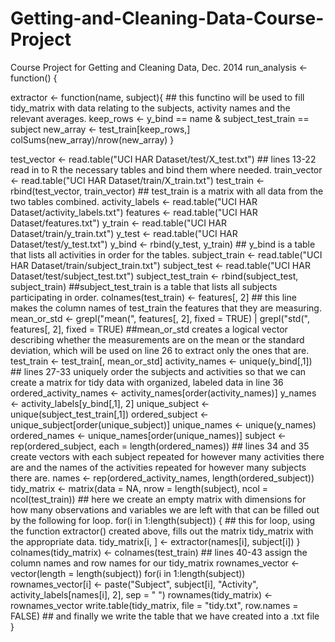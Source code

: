 Getting-and-Cleaning-Data-Course-Project
========================================

Course Project for Getting and Cleaning Data, Dec. 2014
run_analysis <- function() {
  
  extractor <- function(name, subject){         ## this functino will be used to fill tidy_matrix with data relating to the subjects, activity names and the relevant averages.
  keep_rows <- y_bind == name & subject_test_train == subject
  new_array <- test_train[keep_rows,]
  colSums(new_array)/nrow(new_array)
  }
  
  test_vector <- read.table("UCI HAR Dataset/test/X_test.txt") ## lines 13-22 read in to R the necessary tables and bind them where needed.
  train_vector <- read.table("UCI HAR Dataset/train/X_train.txt")
  test_train <- rbind(test_vector, train_vector) ## test_train is a matrix with all data from the two tables combined. 
  activity_labels <- read.table("UCI HAR Dataset/activity_labels.txt")
  features <- read.table("UCI HAR Dataset/features.txt")
  y_train <- read.table("UCI HAR Dataset/train/y_train.txt")
  y_test <- read.table("UCI HAR Dataset/test/y_test.txt")
  y_bind <- rbind(y_test, y_train) ## y_bind is a table that lists all activities in order for the tables.
  subject_train <- read.table("UCI HAR Dataset/train/subject_train.txt")
  subject_test <- read.table("UCI HAR Dataset/test/subject_test.txt")
  subject_test_train <- rbind(subject_test, subject_train) ##subject_test_train is a table that lists all subjects participating in order.
  colnames(test_train) <- features[, 2] ## this line makes the column names of test_train the features that they are measuring.
  mean_or_std <- grepl("mean(", features[, 2], fixed = TRUE) | grepl("std(", features[, 2], fixed = TRUE) ##mean_or_std creates a logical vector describing whether the measurements are on the mean or the standard deviation, which will be used on line 26 to extract only the ones that are. 
  test_train <- test_train[, mean_or_std]
  activity_names <- unique(y_bind[,1]) ## lines 27-33 uniquely order the subjects and activities  so that we can create a matrix for tidy data with organized, labeled data in line 36
  ordered_activity_names <- activity_names[order(activity_names)]
  y_names <- activity_labels[y_bind[,1], 2]
  unique_subject <- unique(subject_test_train[,1])
  ordered_subject <- unique_subject[order(unique_subject)]
  unique_names <- unique(y_names)
  ordered_names <- unique_names[order(unique_names)]
  subject <- rep(ordered_subject, each = length(ordered_names)) ## lines 34 and 35 create vectors with each subject repeated for however many activities there are and the names of the activities repeated for however many subjects there are. 
  names <- rep(ordered_activity_names, length(ordered_subject))
  tidy_matrix <- matrix(data = NA, nrow = length(subject), ncol = ncol(test_train)) ## here we create an empty matrix with dimensions for how many observations and variables we are left with that can be filled out by the following for loop.
  for(i in 1:length(subject)) {       ## this for loop, using the function extractor() created above, fills out the matrix tidy_matrix with the appropriate data.
    tidy_matrix[i, ] <- extractor(names[i], subject[i])
  }
  colnames(tidy_matrix) <- colnames(test_train) ## lines 40-43 assign the column names and row names for our tidy_matrix
  rownames_vector <- vector(length = length(subject))
  for(i in 1:length(subject)) rownames_vector[i] <- paste("Subject", subject[i], "Activity", activity_labels[names[i], 2], sep = " ")
  rownames(tidy_matrix) <- rownames_vector
  write.table(tidy_matrix, file = "tidy.txt", row.names = FALSE) ## and finally we write the table that we have created into a .txt file 
}
